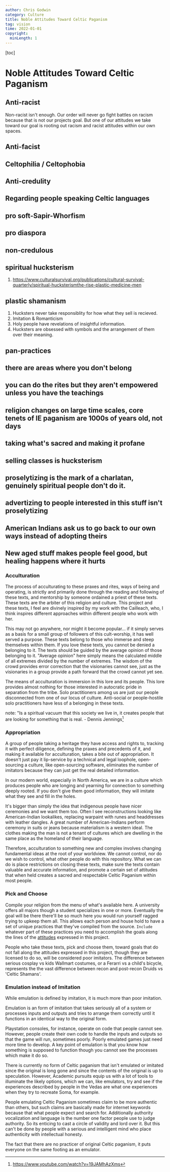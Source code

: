 ```yaml
---
author: Chris Godwin
category: Culture
title: Noble Attitudes Toward Celtic Paganism
tag: vision
time: 2022-01-01
copyright:
  minLength: 1
---
```

[toc]

# Noble Attitudes Toward Celtic Paganism
## Anti-racist
Non-racist isn't enough. Our order will never go fight battles on racism because
that is not our projects goal. But one of our attitudes we take toward our goal
is rooting out racism and racist attitudes within our own spaces.
## Anti-facist
## Celtophilia / Celtophobia
## Anti-credulity
## Regarding people speaking Celtic languages
## pro soft-Sapir-Whorfism
## pro diaspora
## non-credulous
## spiritual hucksterism
   1. https://www.culturalsurvival.org/publications/cultural-survival-quarterly/spiritual-hucksterismthe-rise-plastic-medicine-men
## plastic shamanism
   1. Hucksters never take responsiblity for how what they sell is recieved.
   1. Imitation & Romanticism
   1. Holy people have revelations of insightful information.
   1. Hucksters are obsessed with symbols and the arrangement of them over their
      meaning.
## pan-practices
## there are areas where you don't belong
## you can do the rites but they aren't empowered unless you have the teachings
## religion changes on large time scales, core tenets of IE paganism are 1000s of years old, not days
## taking what's sacred and making it profane
## selling classes is hucksterism
## proselytizing is the mark of a charlatan, genuinely spiritual people don't do it.
## advertizing to people interested in this stuff isn't proselytizing
## American Indians ask us to go back to our own ways instead of adopting theirs
## New aged stuff makes people feel good, but healing happens where it hurts

### Acculturation

The process of acculturating to these praxes and rites, ways of being and
operating, is strictly and primarily done through the reading and following of
these texts, and mentorship by someone ordained a priest of these texts. These
texts are the arbiter of this religion and culture. This project and these
texts, I feel are divinely inspired by my work with the Cailleach, who, I think
inspires different approaches within different people who work with her.

This may not go anywhere, nor might it become popular... if it simply serves as
a basis for a small group of followers of this cult-worship, it has well served
a purpose. These texts belong to those who immerse and steep themselves within
them. If you love these texts, you cannot be denied a belonging to it. The texts
should be guided by the average opinion of those belonging to it. "Average
opinion" here simply means the calculated middle of all extremes divided by the
number of extremes. The wisdom of the crowd provides error correction that the
visionaries cannot see, just as the visionaries in a group provide a path
forward that the crowd cannot yet see.

The means of acculturation is immersion in this lore and its people. This lore
provides almost nothing for those interested in autocratic pride in separation
from the tribe. Solo practitioners among us are just our people disconnected
from one of our locus of culture. Anti-social or people-hostile solo
practitioners have less of a belonging in these texts.
   
   note: "Is a spiritual vacuum that this society we live in, it creates
   people that are looking for something that is real. - Dennis
   Jennings[^jennings]

### Appropriation
A group of people taking a heritage they have access and rights to, tracking it
with perfect diligence, defining the praxes and precedents of it, and making it
available for acculturation, takes a bite out of appropriation. It doesn't just
pay it lip-service by a technical and legal loophole, open-sourcing a culture,
like open-sourcing software, eliminates the number of imitators because they can
just get the real detailed information.

In our modern world, especially in North America, we are in a culture which
produces people who are longing and yearning for connection to something deeply
rooted. If you don't give them good information, they will imitate what they see
and fill in the holes.

It's bigger than simply the idea that indigenous people have nicer ceremonies
and we want them too. Often I see reconstructions looking like American-Indian
lookalikes, replacing warpaint with runes and headdresses with leather dangles.
A great number of American-Indians perform ceremony in suits or jeans because
materialism is a western ideal. The clothes making the man is not a tenant of
cultures which are dwelling in the same place as the homeland of their language.

Therefore, acculturation to something new and complex involves changing
fundamental ideas at the root of your worldview. We cannot control, nor do we
wish to control, what other people do with this repository. What we can do is
place restrictions on closing these texts, make sure the texts contain valuable
and accurate information, and promote a certain set of attitudes that when held
creates a sacred and respectable Celtic Paganism within most people.

### Pick and Choose
Compile your religion from the menu of what's available here. A university
offers all majors though a student specializes in one or more. Eventually the
goal will be there there'll be so much here you would run yourself ragged trying
to upkeep them all. This allows each person and house hold to have a set of
unique practices that they've compiled from the source. `Include` whatever part
of these practices you need to accomplish the goals along the lines of the
[attitudes](attitudes.md) expressed in this project.

People who take these texts, pick and choose them, toward goals that do not fall
along the attitudes expressed in this project, though they are licensed to do
so, will be considered poor imitators. The difference between serious cosplay vs
kids Wallmart costumes, or a Ferarri vs a child's bicycle, represents the the
vast difference between recon and post-recon Druids vs 'Celtic Shamans'.

### Emulation instead of Imitation
While emulation is defined by imitation, it is much more than poor imitation.

Emulation is an form of imitation that takes seriously all of a system or
processes inputs and outputs and tries to arrange them correctly until it
functions in an identical way to the original form.

Playstation consoles, for instance, operate on code that people cannot see.
However, people create their own code to handle the inputs and outputs so that
the game will run, sometimes poorly. Poorly emulated games just need more time
to develop. A key point of emulation is that you know how something is supposed
to function though you cannot see the processes which make it do so.

There is currently no form of Celtic paganism that isn't emulated or imitated
since the original is long gone and since the contents of the original is up to
speculation. However, Academic pursuits equip us with a lot of tools to
illuminate the likely options, which we can, like emulators, try and see if the
experiences described by people in the Vedas are what one experiences when they
try to recreate Soma, for example.

People emulating Celtic Paganism sometimes claim to be more authentic than
others, but such claims are basically made for internet keywords because that
what people expect and search for. Additionally authority vocalization and
language is the number one factor people use to judge authority. So its enticing
to cast a circle of validity and lord over it. But this can't be done by people
with a serious and intelligent mind who place authenticity with intellectual
honesty.

The fact that there are no practicer of original Celtic paganism, it puts
everyone on the same footing as an emulator.

[^jennings]: https://www.youtube.com/watch?v=19JAMhAzXms